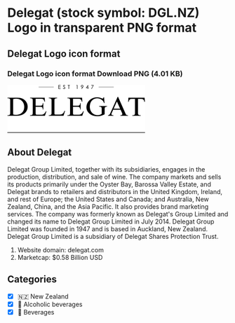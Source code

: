 # Delegat (stock symbol: DGL.NZ) Logo in transparent PNG format

## Delegat Logo icon format

### Delegat Logo icon format Download PNG (4.01 KB)

![Delegat Logo icon format Download PNG (4.01 KB)](/img/orig/DGL.NZ-bf4c1326.png)

## About Delegat

Delegat Group Limited, together with its subsidiaries, engages in the production, distribution, and sale of wine. The company markets and sells its products primarily under the Oyster Bay, Barossa Valley Estate, and Delegat brands to retailers and distributors in the United Kingdom, Ireland, and rest of Europe; the United States and Canada; and Australia, New Zealand, China, and the Asia Pacific. It also provides brand marketing services. The company was formerly known as Delegat's Group Limited and changed its name to Delegat Group Limited in July 2014. Delegat Group Limited was founded in 1947 and is based in Auckland, New Zealand. Delegat Group Limited is a subsidiary of Delegat Shares Protection Trust.

1. Website domain: delegat.com
2. Marketcap: $0.58 Billion USD


## Categories
- [x] 🇳🇿 New Zealand
- [x] 🍷 Alcoholic beverages
- [x] 🥤 Beverages
